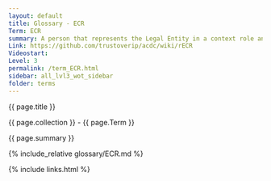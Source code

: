 ```yaml
---
layout: default
title: Glossary - ECR
Term: ECR
summary: A person that represents the Legal Entity in a context role and is issued an ECR vLEI Credential.
Link: https://github.com/trustoverip/acdc/wiki/rECR
Videostart: 
Level: 3
permalink: /term_ECR.html
sidebar: all_lvl3_wot_sidebar
folder: terms
---
```


{{ page.title }}

{{ page.collection }} - {{ page.Term }}

   {{ page.summary }}

{% include_relative glossary/ECR.md %}

 {% include links.html %} 
